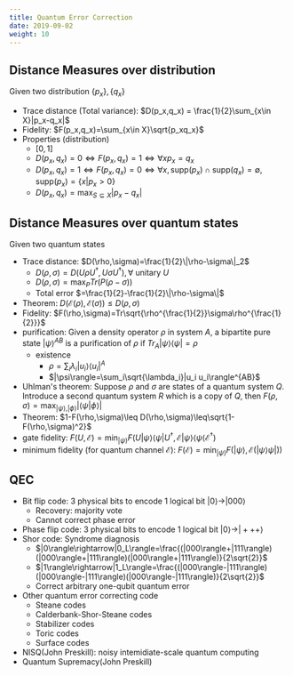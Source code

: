 ```yaml
---
title: Quantum Error Correction
date: 2019-09-02
weight: 10
---
```


## Distance Measures over distribution

Given two distribution $\{p_x\},\{q_x\}$

* Trace distance (Total variance): $D(p_x,q_x) = \frac{1}{2}\sum_{x\in X}|p_x-q_x|$
* Fidelity: $F(p_x,q_x)=\sum_{x\in X}\sqrt{p_xq_x}$
* Properties (distribution)
  * $[0,1]$
  * $D(p_x,q_x)=0\iff F(p_x,q_x)=1\iff \forall x p_x=q_x$
  * $D(p_x,q_x)=1\iff F(p_x,q_x)=0\iff \forall x ,\text{supp}(p_x)\cap\text{supp}(q_x)=\emptyset,\text{supp}(p_x)=\{x|p_x>0\}$
  * $D(p_x,q_x)=\max_{S\subseteq X}|p_x-q_x|$

## Distance Measures over quantum states

Given two quantum states

* Trace distance: $D(\rho,\sigma)=\frac{1}{2}\|\rho-\sigma\|_2$
  * $D(\rho,\sigma)=D(U\rho U^\dagger,U\sigma U^\dagger),\forall$ unitary $U$
  * $D(\rho,\sigma)=\max_P Tr(P(\rho-\sigma))$
  * Total error $=\frac{1}{2}-\frac{1}{2}\|\rho-\sigma\|$
* Theorem: $D(\mathcal{E}(\rho),\mathcal{E}(\sigma))\leq D(\rho,\sigma)$
* Fidelity: $F(\rho,\sigma)=Tr\sqrt{\rho^{\frac{1}{2}}\sigma\rho^{\frac{1}{2}}}$
* purification: Given a density operator $\rho$ in system $A$, a bipartite pure state $|\psi\rangle^{AB}$ is a purification of $\rho$ if $Tr_A|\psi\rangle\langle\psi|=\rho$
  * existence
    * $\rho=\sum_i\lambda_i|u_i\rangle\langle u_i|^A$
    * $|\psi\rangle=\sum_i\sqrt{\lambda_i}|u_i u_i\rangle^{AB}$
* Uhlman's theorem: Suppose $\rho$ and $\sigma$ are states of a quantum system $Q$. Introduce a second quantum system $R$ which is a copy of $Q$, then $F(\rho,\sigma)=\max_{|\psi\rangle,|\phi\rangle}|\langle\psi|\phi\rangle|$
* Theorem: $1-F(\rho,\sigma)\leq D(\rho,\sigma)\leq\sqrt{1-F(\rho,\sigma)^2}$
* gate fidelity: $F(U,\mathcal{E})=\min_{|\psi\rangle}F(U|\psi\rangle\langle\psi|U^\dagger,\mathcal{E}|\psi\rangle\langle\psi\langle\mathcal{E}^\dagger)$
* minimum fidelity (for quantum channel $\mathcal{E}$): $F(\mathcal{E})=\min_{|\psi\rangle}F(|\psi\rangle,\mathcal{E}(|\psi\rangle\psi|))$

## QEC

* Bit flip code: 3 physical bits to encode 1 logical bit $|0\rangle\rightarrow |000\rangle$
  * Recovery: majority vote
  * Cannot correct phase error
* Phase flip code: 3 physical bits to encode 1 logical bit $|0\rangle\rightarrow |+++\rangle$
* Shor code: Syndrome diagnosis
  * $|0\rangle\rightarrow|0_L\rangle=\frac{(|000\rangle+|111\rangle)(|000\rangle+|111\rangle)(|000\rangle+|111\rangle)}{2\sqrt{2}}$
  * $|1\rangle\rightarrow|1_L\rangle=\frac{(|000\rangle-|111\rangle)(|000\rangle-|111\rangle)(|000\rangle-|111\rangle)}{2\sqrt{2}}$
  * Correct arbitrary one-qubit quantum error
* Other quantum error correcting code
  * Steane codes
  * Calderbank-Shor-Steane codes
  * Stabilizer codes
  * Toric codes
  * Surface codes
* NISQ(John Preskill): noisy intemidiate-scale quantum computing
* Quantum Supremacy(John Preskill)